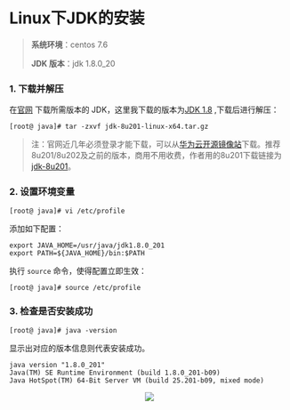 # Linux下JDK的安装

>**系统环境**：centos 7.6
>
>**JDK 版本**：jdk 1.8.0_20



### 1. 下载并解压

在[官网](https://www.oracle.com/technetwork/java/javase/downloads/index.html) 下载所需版本的 JDK，这里我下载的版本为[JDK 1.8](https://www.oracle.com/technetwork/java/javase/downloads/jdk8-downloads-2133151.html) ,下载后进行解压：

```shell
[root@ java]# tar -zxvf jdk-8u201-linux-x64.tar.gz
```
> 注：官网近几年必须登录才能下载，可以从[华为云开源镜像站](https://repo.huaweicloud.com/java/jdk/)下载。推荐8u201/8u202及之前的版本，商用不用收费，作者用的8u201下载链接为 [jdk-8u201](https://repo.huaweicloud.com/java/jdk/8u201-b09/jdk-8u201-linux-x64.tar.gz)。


### 2. 设置环境变量

```shell
[root@ java]# vi /etc/profile
```

添加如下配置：

```shell
export JAVA_HOME=/usr/java/jdk1.8.0_201
export PATH=${JAVA_HOME}/bin:$PATH
```

执行 `source` 命令，使得配置立即生效：

```shell
[root@ java]# source /etc/profile
```



### 3. 检查是否安装成功

```shell
[root@ java]# java -version
```

显示出对应的版本信息则代表安装成功。

```shell
java version "1.8.0_201"
Java(TM) SE Runtime Environment (build 1.8.0_201-b09)
Java HotSpot(TM) 64-Bit Server VM (build 25.201-b09, mixed mode)

```


<div align="center"> <img  src="https://gitee.com/heibaiying/BigData-Notes/raw/master/pictures/weixin-desc.png"/> </div>